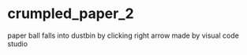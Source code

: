 # crumpled_paper_2
paper ball falls into dustbin by clicking right arrow made by visual code studio
